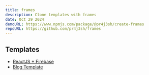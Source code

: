 ```yaml
---
title: frames
description: Clone templates with frames
date: Oct 29 2024
demoURL: https://www.npmjs.com/package/@pr4j3sh/create-frames
repoURL: https://github.com/pr4j3sh/frames
---
```

## Templates
- [ReactJS + Firebase](https://github.com/pr4j3sh/react-firebase)
- [Blog Template](https://github.com/pr4j3sh/temp-blog)